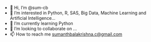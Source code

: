 - 👋 Hi, I’m @sum-cb
- 👀 I’m interested in Python, R, SAS, Big Data, Machine Learning and Artificial Intelligence...
- 🌱 I’m currently learning Python
- 💞️ I’m looking to collaborate on ...
- 📫 How to reach me sumanthbalakrishna.c@gmail.com

<!---
sum-cb/sum-cb is a ✨ special ✨ repository because its `README.md` (this file) appears on your GitHub profile.
You can click the Preview link to take a look at your changes.
--->
